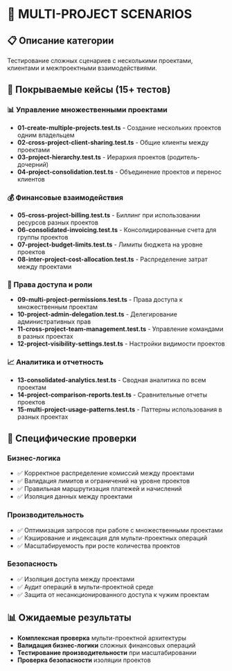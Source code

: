 # 🏢 MULTI-PROJECT SCENARIOS

## 📋 Описание категории

Тестирование сложных сценариев с несколькими проектами, клиентами и межпроектными взаимодействиями.

## 🎯 Покрываемые кейсы (15+ тестов)

### 📊 Управление множественными проектами

- **01-create-multiple-projects.test.ts** - Создание нескольких проектов одним владельцем
- **02-cross-project-client-sharing.test.ts** - Общие клиенты между проектами
- **03-project-hierarchy.test.ts** - Иерархия проектов (родитель-дочерний)
- **04-project-consolidation.test.ts** - Объединение проектов и перенос клиентов

### 💰 Финансовые взаимодействия

- **05-cross-project-billing.test.ts** - Биллинг при использовании ресурсов разных проектов
- **06-consolidated-invoicing.test.ts** - Консолидированные счета для группы проектов
- **07-project-budget-limits.test.ts** - Лимиты бюджета на уровне проектов
- **08-inter-project-cost-allocation.test.ts** - Распределение затрат между проектами

### 👥 Права доступа и роли

- **09-multi-project-permissions.test.ts** - Права доступа к множественным проектам
- **10-project-admin-delegation.test.ts** - Делегирование административных прав
- **11-cross-project-team-management.test.ts** - Управление командами в разных проектах
- **12-project-visibility-settings.test.ts** - Настройки видимости проектов

### 📈 Аналитика и отчетность

- **13-consolidated-analytics.test.ts** - Сводная аналитика по всем проектам
- **14-project-comparison-reports.test.ts** - Сравнительные отчеты проектов
- **15-multi-project-usage-patterns.test.ts** - Паттерны использования в разных проектах

## 🔧 Специфические проверки

### Бизнес-логика

- ✅ Корректное распределение комиссий между проектами
- ✅ Валидация лимитов и ограничений на уровне проектов
- ✅ Правильная маршрутизация платежей и начислений
- ✅ Изоляция данных между проектами

### Производительность

- ✅ Оптимизация запросов при работе с множественными проектами
- ✅ Кэширование и индексация для мульти-проектных операций
- ✅ Масштабируемость при росте количества проектов

### Безопасность

- ✅ Изоляция доступа между проектами
- ✅ Аудит операций в мульти-проектной среде
- ✅ Защита от несанкционированного доступа к чужим проектам

## 📊 Ожидаемые результаты

- **Комплексная проверка** мульти-проектной архитектуры
- **Валидация бизнес-логики** сложных финансовых операций
- **Тестирование производительности** при масштабировании
- **Проверка безопасности** изоляции проектов
